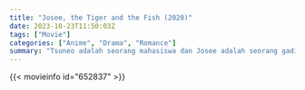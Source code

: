 ```yaml
---
title: "Josee, the Tiger and the Fish (2020)"
date: 2023-10-23T11:50:03Z
tags: ["Movie"]
categories: ["Anime", "Drama", "Romance"]
summary: "Tsuneo adalah seorang mahasiswa dan Josee adalah seorang gadis muda yang jarang keluar rumah sendirian karena dia tidak bisa berjalan. Keduanya bertemu ketika Tsuneo menemukan nenek Josee mengajaknya jalan-jalan sore."
---
```


<mux-player stream-type="on-demand"
src="https://kp3d-my.sharepoint.com/personal/ryoo_kp3d_onmicrosoft_com/_layouts/15/download.aspx?share=EfrXaZtdg3ZErH8bILRVd7gB5DUhNajXoRJl-f8TQPMpAA" prefer-playback="mse" controls>

</mux-player>


{{< movieinfo id="652837" >}}

<script src="https://cdn.jsdelivr.net/npm/@mux/mux-player"></script>

 <script type="application/ld+json ">
{
"@context": "https://schema.org/",
"@type": "VideoObject",
"name": "Josee, the Tiger and the Fish (2020)",
"contentUrl": "https://stream.mux.com/01pZbEmNDWGAwj9NUME2WNOw8r026kgOVVsH5ij9nYEXI.m3u8",
"thumbnailUrl": "https://www.themoviedb.org/t/p/original/dmZfiaSvBoCMTdyUsEqGql4yqul.jpg?width=314&fit_mode=preserve&time=25",
"uploadDate": "2023-10-23T11:50:03Z",
}

</script>